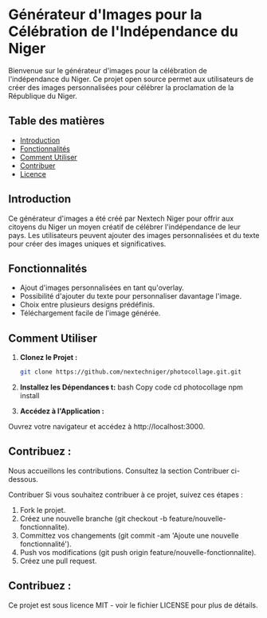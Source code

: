 # Générateur d'Images pour la Célébration de l'Indépendance du Niger

Bienvenue sur le générateur d'images pour la célébration de l'indépendance du Niger. Ce projet open source permet aux utilisateurs de créer des images personnalisées pour célébrer la proclamation de la République du Niger.

## Table des matières

- [Introduction](#introduction)
- [Fonctionnalités](#fonctionnalités)
- [Comment Utiliser](#comment-utiliser)
- [Contribuer](#contribuer)
- [Licence](#licence)

## Introduction

Ce générateur d'images a été créé par Nextech Niger pour offrir aux citoyens du Niger un moyen créatif de célébrer l'indépendance de leur pays. Les utilisateurs peuvent ajouter des images personnalisées et du texte pour créer des images uniques et significatives.

## Fonctionnalités

- Ajout d'images personnalisées en tant qu'overlay.
- Possibilité d'ajouter du texte pour personnaliser davantage l'image.
- Choix entre plusieurs designs prédéfinis.
- Téléchargement facile de l'image générée.

## Comment Utiliser

1. **Clonez le Projet :**

   ```bash
   git clone https://github.com/nextechniger/photocollage.git.git

2. **Installez les Dépendances t:**
  bash
  Copy code
  cd photocollage
  npm install

3. **Accédez à l'Application :**

Ouvrez votre navigateur et accédez à 
http://localhost:3000.

## Contribuez :

Nous accueillons les contributions. Consultez la section Contribuer ci-dessous.

Contribuer
Si vous souhaitez contribuer à ce projet, suivez ces étapes :

1. Fork le projet.
2. Créez une nouvelle branche (git checkout -b feature/nouvelle-fonctionnalite).
3. Committez vos changements (git commit -am 'Ajoute une nouvelle fonctionnalité').
4. Push vos modifications (git push origin feature/nouvelle-fonctionnalite).
5. Créez une pull request.


## Contribuez :
Ce projet est sous licence MIT - voir le fichier LICENSE pour plus de détails.

